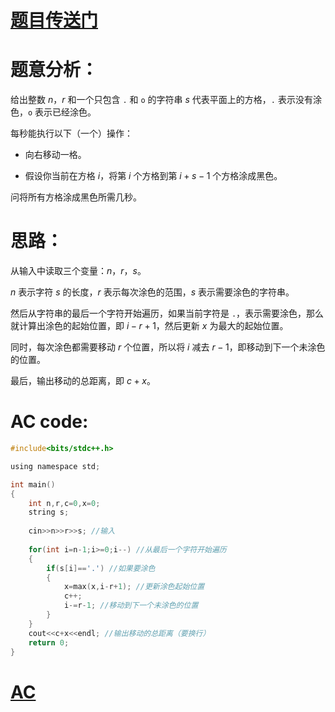 # [题目传送门](https://www.luogu.com.cn/problem/AT_arc040_b)

# 题意分析：

给出整数 $n$，$r$ 和一个只包含 `.` 和 `o` 的字符串 $s$ 代表平面上的方格，`.` 表示没有涂色，`o` 表示已经涂色。

每秒能执行以下（一个）操作：

- 向右移动一格。

- 假设你当前在方格 $i$，将第 $i$ 个方格到第 $i+s-1$ 个方格涂成黑色。

问将所有方格涂成黑色所需几秒。

# 思路：

从输入中读取三个变量：$n$，$r$，$s$。

$n$ 表示字符 $s$ 的长度，$r$ 表示每次涂色的范围，$s$ 表示需要涂色的字符串。

然后从字符串的最后一个字符开始遍历，如果当前字符是 `.`，表示需要涂色，那么就计算出涂色的起始位置，即 $i - r + 1$，然后更新 $x$ 为最大的起始位置。

同时，每次涂色都需要移动 $r$ 个位置，所以将 $i$ 减去  $r-1$，即移动到下一个未涂色的位置。

最后，输出移动的总距离，即 $c + x$。


# AC code:
```c
#include<bits/stdc++.h>

using namespace std;

int main() 
{ 
	int n,r,c=0,x=0;
	string s;
    
	cin>>n>>r>>s; //输入
    
	for(int i=n-1;i>=0;i--) //从最后一个字符开始遍历
	{
		if(s[i]=='.') //如果要涂色
		{
			x=max(x,i-r+1); //更新涂色起始位置
			c++;
			i-=r-1; //移动到下一个未涂色的位置
		}
	}
	cout<<c+x<<endl; //输出移动的总距离（要换行）
	return 0;
}
```


# [AC](https://www.luogu.com.cn/record/115055534)